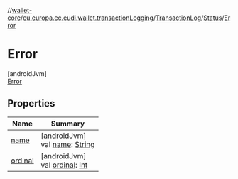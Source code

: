 //[wallet-core](../../../../../index.md)/[eu.europa.ec.eudi.wallet.transactionLogging](../../../index.md)/[TransactionLog](../../index.md)/[Status](../index.md)/[Error](index.md)

# Error

[androidJvm]\
[Error](index.md)

## Properties

| Name | Summary |
|---|---|
| [name](../../../../eu.europa.ec.eudi.wallet.transfer.openId4vp/-encryption-method/-x-c20-p/index.md#-372974862%2FProperties%2F1615067946) | [androidJvm]<br>val [name](../../../../eu.europa.ec.eudi.wallet.transfer.openId4vp/-encryption-method/-x-c20-p/index.md#-372974862%2FProperties%2F1615067946): [String](https://kotlinlang.org/api/latest/jvm/stdlib/kotlin-stdlib/kotlin/-string/index.html) |
| [ordinal](../../../../eu.europa.ec.eudi.wallet.transfer.openId4vp/-encryption-method/-x-c20-p/index.md#-739389684%2FProperties%2F1615067946) | [androidJvm]<br>val [ordinal](../../../../eu.europa.ec.eudi.wallet.transfer.openId4vp/-encryption-method/-x-c20-p/index.md#-739389684%2FProperties%2F1615067946): [Int](https://kotlinlang.org/api/latest/jvm/stdlib/kotlin-stdlib/kotlin/-int/index.html) |
